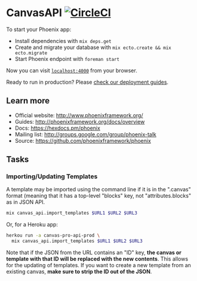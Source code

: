 # CanvasAPI [![CircleCI](https://circleci.com/gh/usecanvas/pro-api.svg?style=svg&circle-token=3bc227708e24ca576bd7b1db5f61a028e1441f39)](https://circleci.com/gh/usecanvas/pro-api)

To start your Phoenix app:

  * Install dependencies with `mix deps.get`
  * Create and migrate your database with `mix ecto.create && mix ecto.migrate`
  * Start Phoenix endpoint with `foreman start`

Now you can visit [`localhost:4000`](http://localhost:4000) from your browser.

Ready to run in production? Please [check our deployment guides](http://www.phoenixframework.org/docs/deployment).

## Learn more

  * Official website: http://www.phoenixframework.org/
  * Guides: http://phoenixframework.org/docs/overview
  * Docs: https://hexdocs.pm/phoenix
  * Mailing list: http://groups.google.com/group/phoenix-talk
  * Source: https://github.com/phoenixframework/phoenix

## Tasks

### Importing/Updating Templates

A template may be imported using the command line if it is in the ".canvas"
format (meaning that it has a top-level "blocks" key, not "attributes.blocks"
as in JSON API.

```sh
mix canvas_api.import_templates $URL1 $URL2 $URL3
```

Or, for a Heroku app:

```sh
herkou run -a canvas-pro-api-prod \
  mix canvas_api.import_templates $URL1 $URL2 $URL3
```

Note that if the JSON from the URL contains an "ID" key, **the canvas or
template with that ID will be replaced with the new contents**. This allows
for the updating of templates. If you want to create a new template from an
existing canvas, **make sure to strip the ID out of the JSON**.
